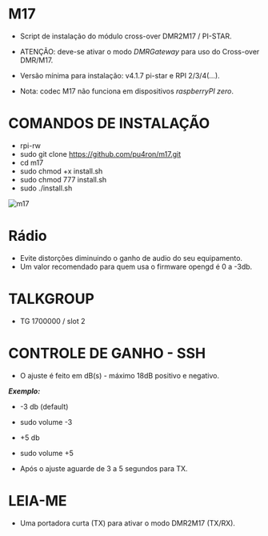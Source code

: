 # M17

* Script de instalação do módulo cross-over DMR2M17 / PI-STAR.
* ATENÇÃO: deve-se ativar o modo *DMRGateway* para uso do Cross-over DMR/M17.

* Versão mínima para instalação: v4.1.7 pi-star e RPI 2/3/4(...).
* Nota: codec M17 não funciona em dispositivos *raspberryPI zero*.
  
# COMANDOS DE INSTALAÇÃO

* rpi-rw
* sudo git clone https://github.com/pu4ron/m17.git
* cd m17
* sudo chmod +x install.sh
* sudo chmod 777 install.sh
* sudo ./install.sh
  
![m17](https://github.com/pu4ron/m17/assets/40077152/6d639365-8b4e-47a6-8b6d-4afbd051dc92)

# Rádio
* Evite distorções diminuindo o ganho de audio do seu equipamento.
* Um valor recomendado para quem usa o firmware opengd é 0 a -3db.
  
# TALKGROUP
* TG 1700000 / slot 2

# CONTROLE DE GANHO - SSH
* O ajuste é feito em dB(s) - máximo 18dB positivo e negativo.

***Exemplo:***

* -3 db (default)
* sudo volume -3
 
* +5 db
* sudo volume +5

* Após o ajuste aguarde de 3 a 5 segundos para TX.

# LEIA-ME
* Uma portadora curta (TX) para ativar o modo DMR2M17 (TX/RX).
